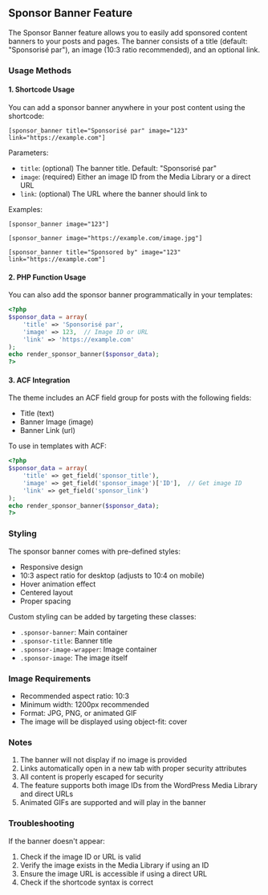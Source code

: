 
## Sponsor Banner Feature

The Sponsor Banner feature allows you to easily add sponsored content banners to your posts and pages. The banner consists of a title (default: "Sponsorisé par"), an image (10:3 ratio recommended), and an optional link.

### Usage Methods

#### 1. Shortcode Usage

You can add a sponsor banner anywhere in your post content using the shortcode:

````
[sponsor_banner title="Sponsorisé par" image="123" link="https://example.com"]
````

Parameters:
- `title`: (optional) The banner title. Default: "Sponsorisé par"
- `image`: (required) Either an image ID from the Media Library or a direct URL
- `link`: (optional) The URL where the banner should link to

Examples:

````
[sponsor_banner image="123"]

[sponsor_banner image="https://example.com/image.jpg"]

[sponsor_banner title="Sponsored by" image="123" link="https://example.com"]
````

#### 2. PHP Function Usage

You can also add the sponsor banner programmatically in your templates:

````php
<?php
$sponsor_data = array(
    'title' => 'Sponsorisé par',
    'image' => 123,  // Image ID or URL
    'link' => 'https://example.com'
);
echo render_sponsor_banner($sponsor_data);
?>
````

#### 3. ACF Integration

The theme includes an ACF field group for posts with the following fields:
- Title (text)
- Banner Image (image)
- Banner Link (url)

To use in templates with ACF:

````php
<?php
$sponsor_data = array(
    'title' => get_field('sponsor_title'),
    'image' => get_field('sponsor_image')['ID'],  // Get image ID
    'link' => get_field('sponsor_link')
);
echo render_sponsor_banner($sponsor_data);
?>
````

### Styling

The sponsor banner comes with pre-defined styles:
- Responsive design
- 10:3 aspect ratio for desktop (adjusts to 10:4 on mobile)
- Hover animation effect
- Centered layout
- Proper spacing

Custom styling can be added by targeting these classes:
- `.sponsor-banner`: Main container
- `.sponsor-title`: Banner title
- `.sponsor-image-wrapper`: Image container
- `.sponsor-image`: The image itself

### Image Requirements

- Recommended aspect ratio: 10:3
- Minimum width: 1200px recommended
- Format: JPG, PNG, or animated GIF
- The image will be displayed using object-fit: cover

### Notes

1. The banner will not display if no image is provided
2. Links automatically open in a new tab with proper security attributes
3. All content is properly escaped for security
4. The feature supports both image IDs from the WordPress Media Library and direct URLs
5. Animated GIFs are supported and will play in the banner

### Troubleshooting

If the banner doesn't appear:
1. Check if the image ID or URL is valid
2. Verify the image exists in the Media Library if using an ID
3. Ensure the image URL is accessible if using a direct URL
4. Check if the shortcode syntax is correct
